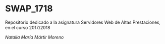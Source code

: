 # SWAP_1718
Repositorio dedicado a la asignatura Servidores Web de Altas Prestaciones, en el curso 2017/2018

_Natalia María Mártir Moreno_
